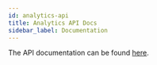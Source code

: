 ```yaml
---
id: analytics-api
title: Analytics API Docs
sidebar_label: Documentation
---
```


The API documentation can be found [here](https://metrics.nanocosmos.de/api/doc/v2/).
